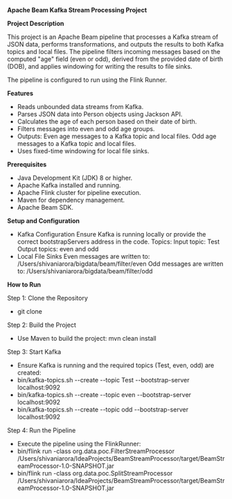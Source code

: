 **Apache Beam Kafka Stream Processing Project**

**Project Description**

This project is an Apache Beam pipeline that processes a Kafka stream of JSON data, performs transformations, and outputs the results to both Kafka topics and local files. The pipeline filters incoming messages based on the computed "age" field (even or odd), derived from the provided date of birth (DOB), and applies windowing for writing the results to file sinks.

The pipeline is configured to run using the Flink Runner.

**Features**

- Reads unbounded data streams from Kafka.
- Parses JSON data into Person objects using Jackson API.
- Calculates the age of each person based on their date of birth.
- Filters messages into even and odd age groups.
- Outputs:
  Even age messages to a Kafka topic and local files.
  Odd age messages to a Kafka topic and local files.
- Uses fixed-time windowing for local file sinks.

**Prerequisites**

- Java Development Kit (JDK) 8 or higher.
- Apache Kafka installed and running.
- Apache Flink cluster for pipeline execution.
- Maven for dependency management.
- Apache Beam SDK.

**Setup and Configuration**

- Kafka Configuration
  Ensure Kafka is running locally or provide the correct bootstrapServers address in the code.
  Topics:
    Input topic: Test
    Output topics: even and odd
- Local File Sinks
  Even messages are written to: /Users/shivaniarora/bigdata/beam/filter/even
  Odd messages are written to: /Users/shivaniarora/bigdata/beam/filter/odd

**How to Run**

Step 1: Clone the Repository
- git clone <repository-url>

Step 2: Build the Project
- Use Maven to build the project:
  mvn clean install

Step 3: Start Kafka
- Ensure Kafka is running and the required topics (Test, even, odd) are created:
- bin/kafka-topics.sh --create --topic Test --bootstrap-server localhost:9092
- bin/kafka-topics.sh --create --topic even --bootstrap-server localhost:9092
- bin/kafka-topics.sh --create --topic odd --bootstrap-server localhost:9092

Step 4: Run the Pipeline
- Execute the pipeline using the FlinkRunner:
- bin/flink run -class org.data.poc.FilterStreamProcessor /Users/shivaniarora/IdeaProjects/BeamStreamProcessor/target/BeamStreamProcessor-1.0-SNAPSHOT.jar
- bin/flink run -class org.data.poc.SplitStreamProcessor /Users/shivaniarora/IdeaProjects/BeamStreamProcessor/target/BeamStreamProcessor-1.0-SNAPSHOT.jar
